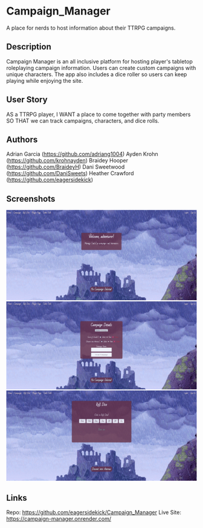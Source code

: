 # Campaign_Manager
A place for nerds to host information about their TTRPG campaigns.

## Description
Campaign Manager is an all inclusive platform for hosting player's tabletop roleplaying campaign information. Users can create custom campaigns with unique characters. The app also includes a dice roller so users can keep playing while enjoying the site. 

## User Story
AS a TTRPG player,
I WANT a place to come together with party members
SO THAT we can track campaigns, characters, and dice rolls.

## Authors
Adrian Garcia (https://github.com/adriang1004)
Ayden Krohn  (https://github.com/krohnayden)
Braidey Hooper (https://github.com/BraideyH)
Dani Sweetwood (https://github.com/DaniSweets)
Heather Crawford (https://github.com/eagersidekick)

## Screenshots
![Screenshot of the home page](client\src\assets\HomeScreenshot.png)
![Screenshot of the campaign page](client\src\assets\CampaignScreenshot.png)
![Screenshot of the dice roller page](client\src\assets\DiceRollerScreenshot.png)

## Links
Repo: https://github.com/eagersidekick/Campaign_Manager
Live Site: https://campaign-manager.onrender.com/